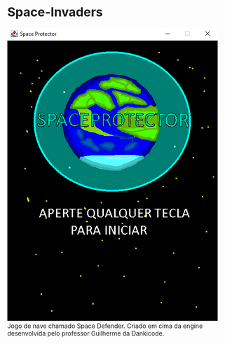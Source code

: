 # Space-Invaders
<img src="res/space-defender.png" />
Jogo de nave chamado Space Defender.
Criado em cima da engine desenvolvida pelo professor Guilherme da Dankicode.
